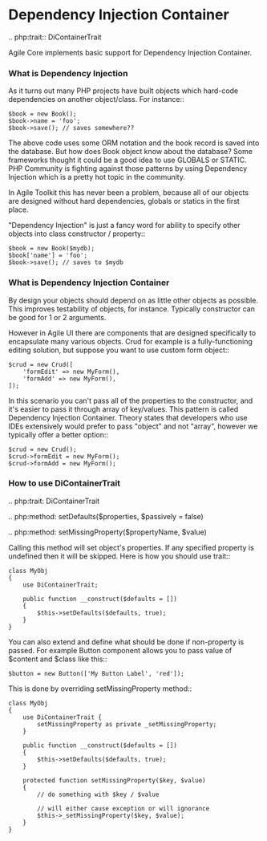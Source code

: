 # Dependency Injection Container

.. php:trait:: DiContainerTrait

Agile Core implements basic support for Dependency Injection Container.

### What is Dependency Injection

As it turns out many PHP projects have built objects which hard-code
dependencies on another object/class. For instance::

    $book = new Book();
    $book->name = 'foo';
    $book->save(); // saves somewhere??

The above code uses some ORM notation and the book record is saved into the
database. But how does Book object know about the database? Some frameworks
thought it could be a good idea to use GLOBALS or STATIC. PHP Community is
fighting against those patterns by using Dependency Injection which is a pretty
hot topic in the community.

In Agile Toolkit this has never been a problem, because all of our objects are
designed without hard dependencies, globals or statics in the first place.

"Dependency Injection" is just a fancy word for ability to specify other objects
into class constructor / property::

    $book = new Book($mydb);
    $book['name'] = 'foo';
    $book->save(); // saves to $mydb

### What is Dependency Injection Container

By design your objects should depend on as little other objects as possible.
This improves testability of objects, for instance. Typically constructor can
be good for 1 or 2 arguments.

However in Agile UI there are components that are designed specifically to
encapsulate many various objects. Crud for example is a fully-functioning
editing solution, but suppose you want to use custom form object::

    $crud = new Crud([
        'formEdit' => new MyForm(),
        'formAdd' => new MyForm(),
    ]);

In this scenario you can't pass all of the properties to the constructor, and
it's easier to pass it through array of key/values. This pattern is called
Dependency Injection Container. Theory states that developers who use IDEs
extensively would prefer to pass "object" and not "array", however we typically
offer a better option::

    $crud = new Crud();
    $crud->formEdit = new MyForm();
    $crud->formAdd = new MyForm();

### How to use DiContainerTrait

.. php:trait: DiContainerTrait

.. php:method: setDefaults($properties, $passively = false)

.. php:method: setMissingProperty($propertyName, $value)

Calling this method will set object's properties. If any specified property
is undefined then it will be skipped. Here is how you should use trait::

    class MyObj
    {
        use DiContainerTrait;

        public function __construct($defaults = [])
        {
            $this->setDefaults($defaults, true);
        }
    }

You can also extend and define what should be done if non-property is passed.
For example Button component allows you to pass value of $content and $class
like this::

    $button = new Button(['My Button Label', 'red']);

This is done by overriding setMissingProperty method::

    class MyObj
    {
        use DiContainerTrait {
            setMissingProperty as private _setMissingProperty;
        }

        public function __construct($defaults = [])
        {
            $this->setDefaults($defaults, true);
        }

        protected function setMissingProperty($key, $value)
        {
            // do something with $key / $value

            // will either cause exception or will ignorance
            $this->_setMissingProperty($key, $value);
        }
    }


